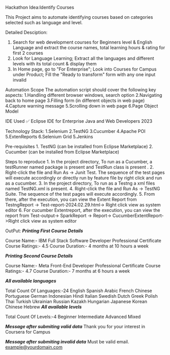 Hackathon Idea:Identify Courses

This Project aims  to automate identifying courses based on categories selected such as language and level.

Detailed Desciption:
1. Search for web development courses for Beginners level & English Language and extract the course names, total learning hours & rating for first 2 courses
2. Look for Language Learning; Extract all the languages and different levels with its total count & display them
3. In Home page, go to "For Enterprise"; Look into Courses for Campus under Product; Fill the  "Ready to transform" form with any one input invalid 

Automation Scope
	The automation script should cover the following key aspects:
		1.Handling different browser windows, search option
		2.Navigating back to home page
		3.Filling form (in different objects in web page)
		4.Capture warning message
		5.Scrolling down in web page
		6.Page Object Model

IDE Used
	✅ Eclipse IDE for Enterprise Java and Web Developers 2023

Technology Stack:
		1.Selenium
		2.TestNG 
		3.Cucumber
		4.Apache POI
		5.ExtenReports
		6.Selenium Grid
		5.Jenkins

Pre-requisites
		1.	TestNG (can be installed from Eclipse Marketplace)
		2.	Cucumber (can be installed from Eclipse Marketplace)



Steps to reproduce
		1.	In the project directory, To run as a Cucumber, a testRunner named package is present and TestRun class is  present .
		2.	Right-click the file and Run As -> Junit Test. The sequence of the test pages will execute accordingly or directly run by feature 		file by right click and run as a cucumber.
		3.	In the project directory, To run as a Testng a xml files named TestNG.xml is present.
		4.	Right-click the file and Run As -> TestNG Suite. The sequence of the test pages will execute accordingly.
		5.	From there, after the execution, you can view the Extent Report from TestngReport -> Test-report-2024.02.29.html-> Right click view 		as system editor
		6.	For cucumber Extentreport, after the execution, you can view the report from Test-output-> SparkReport  -> Report->				CucumberExtentReport->Right click view as system editor

OutPut:
*******************Printing First Course Details*******************

Course Name:- IBM Full Stack Software Developer Professional Certificate
Course Ratings:- 4.5
Course Duration:- 4 months at 10 hours a week

*******************Printing Second Course Details*******************

Course Name:- Meta Front-End Developer Professional Certificate
Course Ratings:- 4.7
Course Duration:- 7 months at 6 hours a week

*********************All available languages*********************

Total Count Of Languages:-24
English
Spanish
Arabic
French
Chinese
Portuguese
German
Indonesian
Hindi
Italian
Swedish
Dutch
Greek
Polish
Thai
Turkish
Ukrainian
Russian
Kazakh
Hungarian
Japanese
Korean
Chinese
Hebrew
*********************All available levels*********************

Total Count Of Levels:-4
Beginner
Intermediate
Advanced
Mixed

*********************Message after submiting valid data*********************
Thank you for your interest in Coursera for Campus

*********************Message after submiting invalid data*********************
Must be valid email.
example@yourdomain.com 
